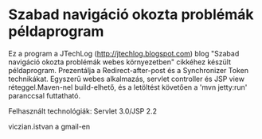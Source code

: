 ﻿Szabad navigáció okozta problémák példaprogram
==============================================

Ez a program a JTechLog (<http://jtechlog.blogspot.com>) blog "Szabad navigáció okozta problémák webes környezetben" 
cikkéhez készült példaprogram. 
Prezentálja a Redirect-after-post és a Synchronizer Token technikákat. Egyszerű webes alkalmazás, servlet 
controller és JSP view réteggel.Maven-nel build-elhető, és a letöltést követően a 'mvn jetty:run' paranccsal 
futtatható. 

Felhasznált technológiák: Servlet 3.0/JSP 2.2

viczian.istvan a gmail-en
